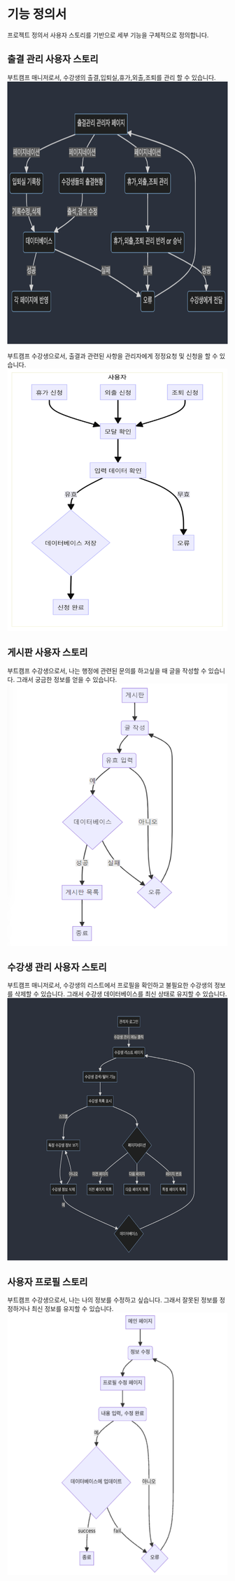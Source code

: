 # 기능 정의서

프로젝트 정의서 사용자 스토리를 기반으로 세부 기능을 구체적으로 정의합니다.

## 출결 관리 사용자 스토리

부트캠프 매니저로서, 수강생의 출결,입퇴실,휴가,외출,조퇴를 관리 할 수 있습니다.  
<img src="img/출결관리 관리자.png" width="600" height="600"/>

부트캠프 수강생으로서, 출결과 관련된 사항을 관리자에게 정정요청 및 신청을 할 수 있습니다.  
<img src="img/출결관리 사용자.png" width="600" height="600"/>

## 게시판 사용자 스토리

부트캠프 수강생으로서, 나는 행정에 관련된 문의를 하고싶을 때 글을 작성할 수 있습니다. 그래서 궁금한 정보를 얻을 수 있습니다.  
<img src="img/사용자 게시판등록.png" width="600" height="600"/>

## 수강생 관리 사용자 스토리

부트캠프 매니저로서, 수강생의 리스트에서 프로필을 확인하고 불필요한 수강생의 정보를 삭제할 수 있습니다. 그래서 수강생 데이터베이스를 최신 상태로 유지할 수 있습니다.  
<img src="img/관리자_수강생리스트 확인 및 관리.png" width="600" height="600"/>

## 사용자 프로필 스토리

부트캠프 수강생으로서, 나는 나의 정보를 수정하고 싶습니다. 그래서 잘못된 정보를 정정하거나 최신 정보를 유지할 수 있습니다.  
<img src="img/프로필수정.png" width="600" height="600"/>
